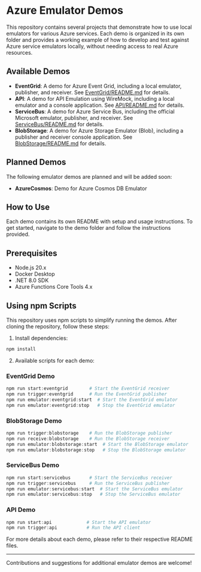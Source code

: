 # Azure Emulator Demos

This repository contains several projects that demonstrate how to use local emulators for various Azure services. Each demo is organized in its own folder and provides a working example of how to develop and test against Azure service emulators locally, without needing access to real Azure resources.

## Available Demos

- **EventGrid**: A demo for Azure Event Grid, including a local emulator, publisher, and receiver. See [EventGrid/README.md](./EventGrid/README.md) for details.
- **API**: A demo for API Emulation using WireMock, including a local emulator and a console application. See [API/README.md](./API/README.md) for details.
- **ServiceBus**: A demo for Azure Service Bus, including the official Microsoft emulator, publisher, and receiver. See [ServiceBus/README.md](./ServiceBus/README.md) for details.
- **BlobStorage**: A demo for Azure Storage Emulator (Blob), including a publisher and receiver console application. See [BlobStorage/README.md](./BlobStorage/README.md) for details.

## Planned Demos

The following emulator demos are planned and will be added soon:

- **AzureCosmos**: Demo for Azure Cosmos DB Emulator

## How to Use

Each demo contains its own README with setup and usage instructions. To get started, navigate to the demo folder and follow the instructions provided.

## Prerequisites
- Node.js 20.x
- Docker Desktop
- .NET 8.0 SDK
- Azure Functions Core Tools 4.x

## Using npm Scripts

This repository uses npm scripts to simplify running the demos. After cloning the repository, follow these steps:

1. Install dependencies:
```powershell
npm install
```

2. Available scripts for each demo:

### EventGrid Demo
```powershell
npm run start:eventgrid        # Start the EventGrid receiver
npm run trigger:eventgrid      # Run the EventGrid publisher
npm run emulator:eventgrid:start  # Start the EventGrid emulator
npm run emulator:eventgrid:stop   # Stop the EventGrid emulator
```

### BlobStorage Demo
```powershell
npm run trigger:blobstorage    # Run the BlobStorage publisher
npm run receive:blobstorage    # Run the BlobStorage receiver
npm run emulator:blobstorage:start  # Start the BlobStorage emulator
npm run emulator:blobstorage:stop   # Stop the BlobStorage emulator
```

### ServiceBus Demo
```powershell
npm run start:servicebus       # Start the ServiceBus receiver
npm run trigger:servicebus     # Run the ServiceBus publisher
npm run emulator:servicebus:start  # Start the ServiceBus emulator
npm run emulator:servicebus:stop   # Stop the ServiceBus emulator
```

### API Demo
```powershell
npm run start:api             # Start the API emulator
npm run trigger:api           # Run the API client
```

For more details about each demo, please refer to their respective README files.

---

Contributions and suggestions for additional emulator demos are welcome! 